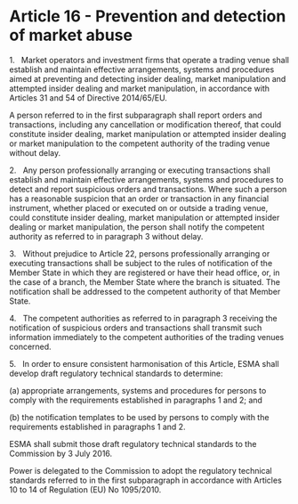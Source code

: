 # Article 16 - Prevention and detection of market abuse


1.   Market operators and investment firms that operate a trading venue shall establish and maintain effective arrangements, systems and procedures aimed at preventing and detecting insider dealing, market manipulation and attempted insider dealing and market manipulation, in accordance with Articles 31 and 54 of Directive 2014/65/EU.

A person referred to in the first subparagraph shall report orders and transactions, including any cancellation or modification thereof, that could constitute insider dealing, market manipulation or attempted insider dealing or market manipulation to the competent authority of the trading venue without delay.

2.   Any person professionally arranging or executing transactions shall establish and maintain effective arrangements, systems and procedures to detect and report suspicious orders and transactions. Where such a person has a reasonable suspicion that an order or transaction in any financial instrument, whether placed or executed on or outside a trading venue, could constitute insider dealing, market manipulation or attempted insider dealing or market manipulation, the person shall notify the competent authority as referred to in paragraph 3 without delay.

3.   Without prejudice to Article 22, persons professionally arranging or executing transactions shall be subject to the rules of notification of the Member State in which they are registered or have their head office, or, in the case of a branch, the Member State where the branch is situated. The notification shall be addressed to the competent authority of that Member State.

4.   The competent authorities as referred to in paragraph 3 receiving the notification of suspicious orders and transactions shall transmit such information immediately to the competent authorities of the trading venues concerned.

5.   In order to ensure consistent harmonisation of this Article, ESMA shall develop draft regulatory technical standards to determine:

(a) appropriate arrangements, systems and procedures for persons to comply with the requirements established in paragraphs 1 and 2; and

(b) the notification templates to be used by persons to comply with the requirements established in paragraphs 1 and 2.

ESMA shall submit those draft regulatory technical standards to the Commission by 3 July 2016.

Power is delegated to the Commission to adopt the regulatory technical standards referred to in the first subparagraph in accordance with Articles 10 to 14 of Regulation (EU) No 1095/2010.
